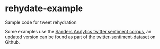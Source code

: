 # rehydate-example
Sample code for tweet rehydration

Some examples use the [Sanders Analytics twitter sentiment corpus](http://www.sananalytics.com/lab/twitter-sentiment/), an updated version can be found as part of the [twitter-sentiment-dataset](https://github.com/guyz/twitter-sentiment-dataset) on Github.
